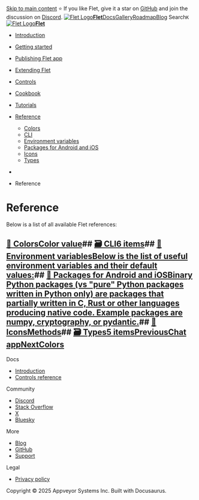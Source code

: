 [Skip to main content](https://flet.dev/docs/reference/#__docusaurus_skipToContent_fallback)
⭐️ If you like Flet, give it a star on [GitHub](https://github.com/flet-dev/flet) and join the discussion on [Discord](https://discord.gg/dzWXP8SHG8).
[![Flet Logo](https://flet.dev/img/logo.svg)**Flet**](https://flet.dev/)[Docs](https://flet.dev/docs/)[Gallery](https://flet.dev/gallery)[Roadmap](https://flet.dev/roadmap)[Blog](https://flet.dev/blog)
[](https://github.com/flet-dev/flet)
Search`K`
[![Flet Logo](https://flet.dev/img/logo.svg)**Flet**](https://flet.dev/)
  * [Introduction](https://flet.dev/docs/)
  * [Getting started](https://flet.dev/docs/getting-started/)
  * [Publishing Flet app](https://flet.dev/docs/publish)
  * [Extending Flet](https://flet.dev/docs/reference/)
  * [Controls](https://flet.dev/docs/controls)
  * [Cookbook](https://flet.dev/docs/reference/)
  * [Tutorials](https://flet.dev/docs/tutorials)
  * [Reference](https://flet.dev/docs/reference)
    * [Colors](https://flet.dev/docs/reference/colors)
    * [CLI](https://flet.dev/docs/reference/cli/)
    * [Environment variables](https://flet.dev/docs/reference/environment-variables)
    * [Packages for Android and iOS](https://flet.dev/docs/reference/binary-packages-android-ios)
    * [Icons](https://flet.dev/docs/reference/icons)
    * [Types](https://flet.dev/docs/types)


  * [](https://flet.dev/)
  * Reference


# Reference
Below is a list of all available Flet references:
## [📄️ ColorsColor value](https://flet.dev/docs/reference/colors)## [🗃️ CLI6 items](https://flet.dev/docs/reference/cli/)## [📄️ Environment variablesBelow is the list of useful environment variables and their default values:](https://flet.dev/docs/reference/environment-variables)## [📄️ Packages for Android and iOSBinary Python packages (vs "pure" Python packages written in Python only) are packages that partially written in C, Rust or other languages producing native code. Example packages are numpy, cryptography, or pydantic.](https://flet.dev/docs/reference/binary-packages-android-ios)## [📄️ IconsMethods](https://flet.dev/docs/reference/icons)## [🗃️ Types5 items](https://flet.dev/docs/types)[PreviousChat app](https://flet.dev/docs/tutorials/python-chat)[NextColors](https://flet.dev/docs/reference/colors)
Docs
  * [Introduction](https://flet.dev/docs)
  * [Controls reference](https://flet.dev/docs/controls)


Community
  * [Discord](https://discord.gg/dzWXP8SHG8)
  * [Stack Overflow](https://stackoverflow.com/questions/tagged/flet)
  * [X](https://x.com/fletdev)
  * [Bluesky](https://bsky.app/profile/fletdev.bsky.social)


More
  * [Blog](https://flet.dev/blog)
  * [GitHub](https://github.com/flet-dev/flet)
  * [Support](https://flet.dev/support)


Legal
  * [Privacy policy](https://flet.dev/privacy-policy)


Copyright © 2025 Appveyor Systems Inc. Built with Docusaurus.
